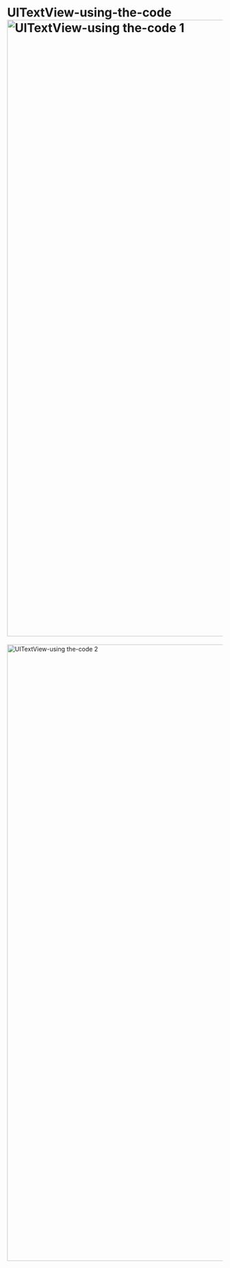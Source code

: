 # UITextView-using-the-code<img width="1440" alt="UITextView-using the-code 1" src="https://user-images.githubusercontent.com/84095451/158135779-50cba85a-fa78-4138-bdc0-89f46502813d.png">
<img width="1440" alt="UITextView-using the-code 2" src="https://user-images.githubusercontent.com/84095451/158135811-1c10b682-113f-42e3-8504-f6f3fbdbdbef.png">
